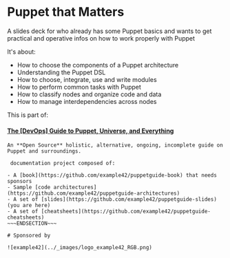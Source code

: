 # Puppet that Matters

A slides deck for who already has some Puppet basics and wants to get practical and operative infos on how to work properly with Puppet

It's about:

- How to choose the components of a Puppet architecture
- Understanding the Puppet DSL
- How to choose, integrate, use and write modules
- How to perform common tasks with Puppet
- How to classify nodes and organize code and data
- How to manage interdependencies across nodes

This is part of:

#### [The [DevOps] Guide to Puppet, Universe, and Everything](https://www.example42.com/guide/)

~~~SECTION:handouts~~~
An **Open Source** holistic, alternative, ongoing, incomplete guide on Puppet and surroundings.

 documentation project composed of:

- A [book](https://github.com/example42/puppetguide-book) that needs sponsors
- Sample [code architectures](https://github.com/example42/puppetguide-architectures)
- A set of [slides](https://github.com/example42/puppetguide-slides) (you are here)
- A set of [cheatsheets](https://github.com/example42/puppetguide-cheatsheets)
~~~ENDSECTION~~~

# Sponsored by

![example42](../_images/logo_example42_RGB.png)

